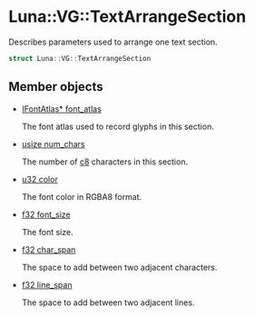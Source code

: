 # Luna::VG::TextArrangeSection
Describes parameters used to arrange one text section. 

```c++
struct Luna::VG::TextArrangeSection
```

## Member objects
* [IFontAtlas* font_atlas](struct_luna_1_1_v_g_1_1_text_arrange_section_1a1ff70c4082c52611cb4d64cefb485c1b.md)

    The font atlas used to record glyphs in this section. 

* [usize num_chars](struct_luna_1_1_v_g_1_1_text_arrange_section_1a803e242777395062cdcaca4622f0f77c.md)

    The number of [c8](group___runtime_base_type_1ga47d3dca6512d0867b2a4126b4643756c.md) characters in this section. 

* [u32 color](struct_luna_1_1_v_g_1_1_text_arrange_section_1a5e38aaa680835a5c432886bd64e55bb6.md)

    The font color in RGBA8 format. 

* [f32 font_size](struct_luna_1_1_v_g_1_1_text_arrange_section_1a4dc5807da5cc0ebafc7ada5d2951e746.md)

    The font size. 

* [f32 char_span](struct_luna_1_1_v_g_1_1_text_arrange_section_1a5816bac2a5cd7f4c06f9ccbb7a88e5ce.md)

    The space to add between two adjacent characters. 

* [f32 line_span](struct_luna_1_1_v_g_1_1_text_arrange_section_1aa07e4b038a2072bed4066219260d21c6.md)

    The space to add between two adjacent lines. 


